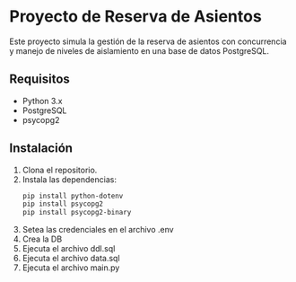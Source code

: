 # Proyecto de Reserva de Asientos

Este proyecto simula la gestión de la reserva de asientos con concurrencia y manejo de niveles de aislamiento en una base de datos PostgreSQL.

## Requisitos

- Python 3.x
- PostgreSQL
- psycopg2

## Instalación

1. Clona el repositorio.
2. Instala las dependencias:
   ```bash
   pip install python-dotenv
   pip install psycopg2
   pip install psycopg2-binary
   ```
3. Setea las credenciales en el archivo .env
4. Crea la DB
5. Ejecuta el archivo ddl.sql
6. Ejecuta el archivo data.sql
7. Ejecuta el archivo main.py
